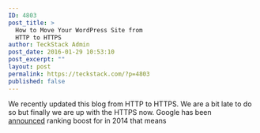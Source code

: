 ```yaml
---
ID: 4803
post_title: >
  How to Move Your WordPress Site from
  HTTP to HTTPS
author: TeckStack Admin
post_date: 2016-01-29 10:53:10
post_excerpt: ""
layout: post
permalink: https://teckstack.com/?p=4803
published: false
---
```

We recently updated this blog from HTTP to HTTPS. We are a bit late to do so but finally we are up with the HTTPS now. Google has been <a href="https://googlewebmastercentral.blogspot.in/2014/08/https-as-ranking-signal.html" target="_blank">announced</a> ranking boost for in 2014 that means